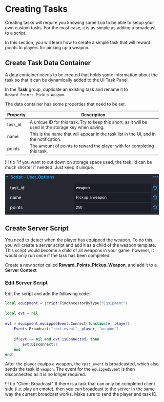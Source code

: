 # Creating Tasks

Creating tasks will require you knowing some Lua to be able to setup your own custom tasks. For the most case, it is as simple as adding a broadcast to a script.

In this section, you will learn how to create a simple task that will reward points to players for picking up a weapon.

## Create Task Data Container

A data container needs to be created that holds some information about the task so that it can be dynamically added to the UI Task Panel.

In the **Task** group, duplicate an existing task and rename it to `Reward_Points_Pickup_Weapon`.

The data container has some properties that need to be set.

| Property | Description |
| -------- | ----------- |
| task_id | A unique ID for this task. Try to keep this short, as it will be used in the storage key when saving. |
| name | This is the name that will appear in the task list in the UI, and in the notification. |
| points | The amount of points to reward the player with for completing this task. |

!!! tip "If you want to cut down on storage space used, the task_id can be much shorter if needed. Just keep it unique.

![Screenshot](../images/6.png)

## Create Server Script

You need to detect when the player has equipped the weapon. To do this, you will create a server script and add it as a child of the weapon template. This script would become a child of all weapons in your game, however, it would only run once if the task has been completed.

Create a new script called **Reward_Points_Pickup_Weapon**, and add it to a **Server Context**

### Edit Server Script

Edit the script and add the following code.

```lua
local equipment = script:FindAncestorByType("Equipment")

local evt = nil

evt = equipment.equippedEvent:Connect(function(e, player)
	Events.Broadcast("rpst_event", player, "weapon")

	if(evt ~= nil and evt.isConnected) then
		evt:Disconnect()
	end
end)
```

After the player equips a weapon, the `rpst_event` is broadcasted, which also sends the task id `weapon`. The event for the `equippedEvent` is then disconnected as it is no longer required.

!!! tip "Client Broadcast"
	If there is a task that can only be completed client side (i.e. play an emote), then you can broadcast to the server in the same way the current broadcast works. Make sure to send the player and task ID.